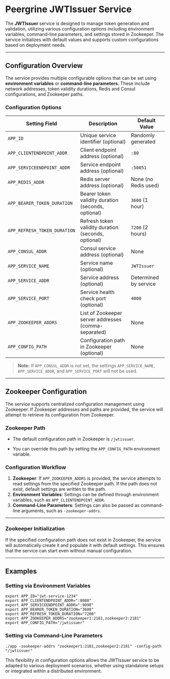 # Peergrine JWTIssuer Service

The **JWTIssuer** service is designed to manage token generation and validation, utilizing various configuration options including environment variables, command-line parameters, and settings stored in Zookeeper. The service initializes with default values and supports custom configurations based on deployment needs.

----

## Configuration Overview

The service provides multiple configurable options that can be set using **environment variables** or **command-line parameters**. These include network addresses, token validity durations, Redis and Consul configurations, and Zookeeper paths.

### Configuration Options

|**Setting Field** |**Description** |**Default Value** |
|-|-|-|
|`APP_ID` |Unique service identifier (optional) |Randomly generated |
|`APP_CLIENTENDPOINT_ADDR` |Client endpoint address (optional) |`:80` |
|`APP_SERVICEENDPOINT_ADDR` |Service endpoint address (optional) |`:50051` |
|`APP_REDIS_ADDR` |Redis server address (optional) |None (no Redis used) |
|`APP_BEARER_TOKEN_DURATION` |Bearer token validity duration (seconds, optional) |`3600` (1 hour) |
|`APP_REFRESH_TOKEN_DURATION` |Refresh token validity duration (seconds, optional) |`7200` (2 hours) |
|`APP_CONSUL_ADDR` |Consul service address (optional) |None |
|`APP_SERVICE_NAME` |Service name (optional) |`JWTIssuer` |
|`APP_SERVICE_ADDR` |Service address (optional) |Determined by service |
|`APP_SERVICE_PORT` |Service health check port (optional) |`4000` |
|`APP_ZOOKEEPER_ADDRS` |List of Zookeeper server addresses (comma-separated) |None |
|`APP_CONFIG_PATH` |Configuration path in Zookeeper (optional) |None |

>**Note:** If `APP_CONSUL_ADDR` is not set, the settings `APP_SERVICE_NAME`, `APP_SERVICE_ADDR`, and `APP_SERVICE_PORT` will not be used.

----

## Zookeeper Configuration

The service supports centralized configuration management using Zookeeper. If Zookeeper addresses and paths are provided, the service will attempt to retrieve its configuration from Zookeeper.

### Zookeeper Path

- The default configuration path in Zookeeper is `/jwtissuer`.

- You can override this path by setting the `APP_CONFIG_PATH` environment variable.

### Configuration Workflow
1. **Zookeeper**: If `APP_ZOOKEEPER_ADDRS` is provided, the service attempts to read settings from the specified Zookeeper path. If the path does not exist, default settings are written to the path.
2. **Environment Variables**: Settings can be defined through environment variables, such as `APP_CLIENTENDPOINT_ADDR`.
3. **Command-Line Parameters**: Settings can also be passed as command-line arguments, such as `-zookeeper-addrs`.

----

### Zookeeper Initialization

If the specified configuration path does not exist in Zookeeper, the service will automatically create it and populate it with default settings. This ensures that the service can start even without manual configuration.

----

## Examples
### Setting via Environment Variables
```
export APP_ID="jwt-service-1234"
export APP_CLIENTENDPOINT_ADDR=":8080"
export APP_SERVICEENDPOINT_ADDR=":9090"
export APP_BEARER_TOKEN_DURATION="3600"
export APP_REFRESH_TOKEN_DURATION="7200"
export APP_ZOOKEEPER_ADDRS="zookeeper1:2181,zookeeper2:2181"
export APP_CONFIG_PATH="/jwtissuer"
```
### Setting via Command-Line Parameters

```
./app -zookeeper-addrs "zookeeper1:2181,zookeeper2:2181" -config-path "/jwtissuer"
```
This flexibility in configuration options allows the JWTIssuer service to be adapted to various deployment scenarios, whether using standalone setups or integrated within a distributed environment.